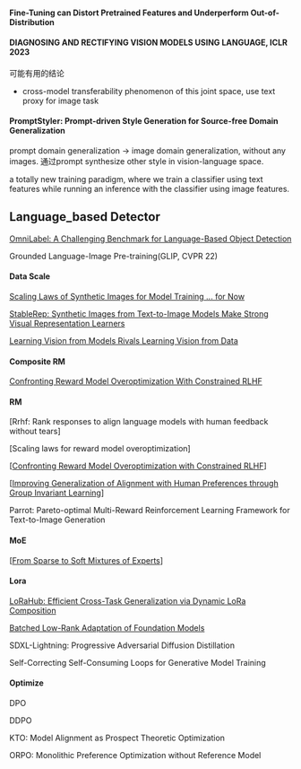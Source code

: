 #### Fine-Tuning can Distort Pretrained Features and Underperform Out-of-Distribution



#### DIAGNOSING AND RECTIFYING VISION MODELS USING LANGUAGE, ICLR 2023

可能有用的结论

* cross-model transferability phenomenon of this joint space, use text proxy for image task

#### PromptStyler: Prompt-driven Style Generation for Source-free Domain Generalization

prompt domain generalization -> image domain generalization, without any images. 通过prompt  synthesize other style in vision-language space.

a totally new training paradigm, where we train a classifier using text features while running an inference with the classifier using image features.



## Language_based Detector

[OmniLabel: A Challenging Benchmark for Language-Based Object Detection](https://arxiv.org/abs/2304.11463)

Grounded Language-Image Pre-training(GLIP, CVPR 22)



#### Data Scale

[Scaling Laws of Synthetic Images for Model Training ... for Now](https://arxiv.org/abs/2312.04567)

[StableRep: Synthetic Images from Text-to-Image Models Make Strong Visual Representation Learners](https://arxiv.org/abs/2306.00984)

[Learning Vision from Models Rivals Learning Vision from Data](https://arxiv.org/abs/2312.17742)



#### Composite RM

[Confronting Reward Model Overoptimization With Constrained RLHF](https://openreview.net/attachment?id=gkfUvn0fLU&name=pdf)



#### RM

[Rrhf: Rank responses to align language models with human feedback without tears]

[Scaling laws for reward model overoptimization]

[[Confronting Reward Model Overoptimization with Constrained RLHF](https://openreview.net/forum?id=gkfUvn0fLU)]

[[Improving Generalization of Alignment with Human Preferences through Group Invariant Learning](https://openreview.net/forum?id=fwCoLe3TAX)]

Parrot: Pareto-optimal Multi-Reward Reinforcement Learning Framework for Text-to-Image Generation



#### MoE

[[From Sparse to Soft Mixtures of Experts](https://openreview.net/forum?id=jxpsAj7ltE)]



#### Lora

[LoRaHub: Efficient Cross-Task Generalization via Dynamic LoRa Composition](https://arxiv.org/abs/2307.13269)

[Batched Low-Rank Adaptation of Foundation Models](https://openreview.net/pdf?id=w4abltTZ2f)



SDXL-Lightning: Progressive Adversarial Diffusion Distillation

Self-Correcting Self-Consuming Loops for Generative Model Training



#### Optimize

DPO

DDPO

KTO: Model Alignment as Prospect Theoretic Optimization

ORPO: Monolithic Preference Optimization without Reference Model
